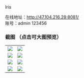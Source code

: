 Iris

在线地址：http://47.104.216.28:8081/  
账号：admin 123456

### 截图 （点击可大图预览）
<table>
    <tr>
        <td><img src="http://pb882w3bl.bkt.clouddn.com/dept.jpg"/></td>
        <td><img src="http://pb882w3bl.bkt.clouddn.com/index.jpg"/></td>
    </tr>
    <tr>
        <td><img src="http://pb882w3bl.bkt.clouddn.com/login.jpg"/></td>
        <td><img src="http://pb882w3bl.bkt.clouddn.com/menu.jpg"/></td>
    </tr>
    <tr>
        <td><img src="http://pb882w3bl.bkt.clouddn.com/role.jpg"/></td>
        <td><img src="http://pb882w3bl.bkt.clouddn.com/role_pe.jpg"/></td>
    </tr>
    <tr>
        <td><img src="http://pb882w3bl.bkt.clouddn.com/user.jpg"/></td>
        <td><img src="http://pb882w3bl.bkt.clouddn.com/user_edit.jpg"/></td>
    </tr>
</table>
